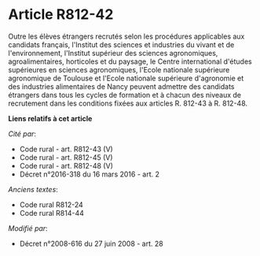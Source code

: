 # Article R812-42

Outre les élèves étrangers recrutés selon les procédures applicables aux candidats français, l'Institut des sciences et
industries du vivant et de l'environnement, l'Institut supérieur des sciences agronomiques, agroalimentaires, horticoles et
du paysage, le Centre international d'études supérieures en sciences agronomiques, l'Ecole nationale supérieure agronomique
de Toulouse et l'Ecole nationale supérieure d'agronomie et des industries alimentaires de Nancy peuvent admettre des
candidats étrangers dans tous les cycles de formation et à chacun des niveaux de recrutement dans les conditions fixées aux
articles R. 812-43 à R. 812-48.

**Liens relatifs à cet article**

_Cité par_:

  - Code rural - art. R812-43 (V)
  - Code rural - art. R812-45 (V)
  - Code rural - art. R812-48 (V)
  - Décret n°2016-318 du 16 mars 2016 - art. 2

_Anciens textes_:

  - Code rural R812-24
  - Code rural R814-44

_Modifié par_:

  - Décret n°2008-616 du 27 juin 2008 - art. 28
